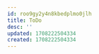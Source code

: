 ```yaml
---
id: roo9gy2y4n8kbedplmo0jlh
title: ToDo
desc: ''
updated: 1708222504334
created: 1708222504334
---
```

